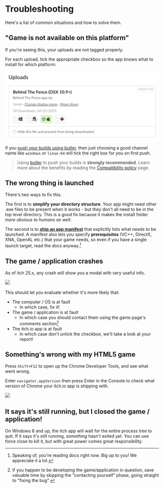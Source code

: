 # Troubleshooting

Here's a list of common situations and how to solve them.

## "Game is not available on this platform"

If you're seeing this, your uploads are not tagged properly.

For each upload, tick the appropriate checkbox so the app knows what to install for which platform:

![](tags.png)

If you [push your builds using butler](https://itch.io/docs/butler), then just choosing a good channel name like `windows` or `linux-64` will tick the right box for you on first push.

> Using [butler](https://itchio/docs/butler) to push your builds is **strongly recommended**. Learn more about the benefits by reading the [Compatibility policy](/integrating/compatibility-policy.md) page.

## The wrong thing is launched

There's two ways to fix this.

The first is to **simplify your directory structure**. Your app might need other .exe files to be present when it works - but they don't all need to be in the top level directory. This is a good fix because it makes the install folder _more obvious to humans as well_.

The second is to [**ship an app manifest**](/integrating/manifest.md) that explicitly lists what needs to be launched. A manifest also lets you specify **prerequisites** \(VC++, DirectX, XNA, OpenAL etc.\) that your game needs, so even if you have a single launch target, read the docs anyway.[^1]

## The game / application crashes

As of itch 25.x, any crash will show you a modal with very useful info.

![](/assets/universal-navigation.gif)

This should let you evaluate whether it's more likely that:

* The computer / OS is at fault
  * In which case, fix it!
* The game / application is at fault
  * In which case you should contact them using the game page's comments section[^2]
* The itch.io app is at fault
  * In which case don't untick the checkbox, we'll take a look at your report!

## Something's wrong with my HTML5 game

Press `Shift+F12` to open up the Chrome Developer Tools, and see what went wrong.

Enter `navigator.appVersion` then press Enter in the Console to check what version of Chrome your itch.io app is shipping with.

![](/assets/html5-devtools.png)

## It says it's still running, but I closed the game / application!

On Windows 8 and up, the itch app will wait for the entire process tree to quit. If it says it's still running, _something_ hasn't exited yet. You can use force close to kill it, but with great power comes great responsibility.

[^1]: Speaking of, you're reading docs right now. Big up to you! We appreciate it a lot.

[^2]: If you happen to be developing the game/application in question, save valuable time by skipping the "contacting yourself" phase, going straight to "fixing the bug".
